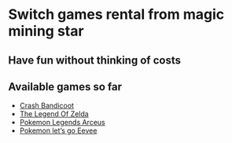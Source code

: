 # Switch games rental from magic mining star  

## Have fun without thinking of costs 

## Available games so far
 * [Crash Bandicoot](Crash_Bandicoot.md)
 * [The Legend Of Zelda](Zelda.md)
 * [Pokemon Legends Arceus](PokemonArceus.md)
 * [Pokemon let’s go Eevee](PokemonEevee.md)
 
